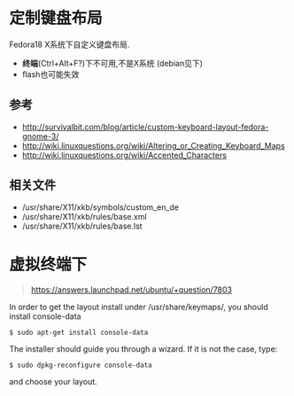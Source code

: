 # 定制键盘布局

Fedora18 X系统下自定义键盘布局.

* **终端**(Ctrl+Alt+F?)下不可用,不是X系统 (debian见下)
* flash也可能失效

## 参考
* <http://survivalbit.com/blog/article/custom-keyboard-layout-fedora-gnome-3/>
* <http://wiki.linuxquestions.org/wiki/Altering_or_Creating_Keyboard_Maps>
* <http://wiki.linuxquestions.org/wiki/Accented_Characters>

## 相关文件

* /usr/share/X11/xkb/symbols/custom_en_de
* /usr/share/X11/xkb/rules/base.xml
* /usr/share/X11/xkb/rules/base.lst

# 虚拟终端下

> https://answers.launchpad.net/ubuntu/+question/7803

In order to get the layout install under /usr/share/keymaps/, you should install console-data

    $ sudo apt-get install console-data

The installer should guide you through a wizard. If it is not the case, type:

    $ sudo dpkg-reconfigure console-data

and choose your layout.